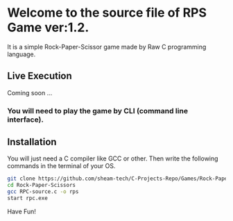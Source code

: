 # Welcome to the source file of RPS Game ver:1.2.

It is a simple Rock-Paper-Scissor game made by Raw C programming language.

## Live Execution

Coming soon ...

### You will need to play the game by CLI (command line interface).
## Installation

You will just need a C compiler like GCC or other. Then write the following commands in the terminal of your OS.
```bash
git clone https://github.com/sheam-tech/C-Projects-Repo/Games/Rock-Paper-Scissor.git
cd Rock-Paper-Scissors
gcc RPC-source.c -o rps
start rpc.exe
```
Have Fun!

